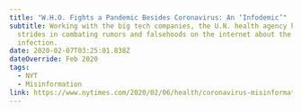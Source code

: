 ```yaml
---
title: "W.H.O. Fights a Pandemic Besides Coronavirus: An ‘Infodemic’"
subtitle: Working with the big tech companies, the U.N. health agency has made
  strides in combating rumors and falsehoods on the internet about the new
  infection.
date: 2020-02-07T03:25:01.838Z
dateOverride: Feb 2020
tags:
  - NYT
  - Misinformation
link: https://www.nytimes.com/2020/02/06/health/coronavirus-misinformation-social-media.html
---
```

